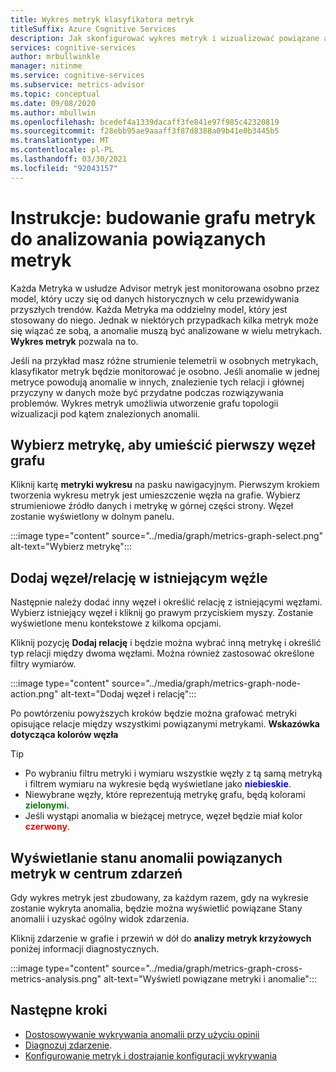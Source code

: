 ```yaml
---
title: Wykres metryk klasyfikatora metryk
titleSuffix: Azure Cognitive Services
description: Jak skonfigurować wykres metryk i wizualizować powiązane anomalie w danych.
services: cognitive-services
author: mrbullwinkle
manager: nitinme
ms.service: cognitive-services
ms.subservice: metrics-advisor
ms.topic: conceptual
ms.date: 09/08/2020
ms.author: mbullwin
ms.openlocfilehash: bcedef4a1339dacaff3fe841e97f985c42320819
ms.sourcegitcommit: f28ebb95ae9aaaff3f87d8388a09b41e0b3445b5
ms.translationtype: MT
ms.contentlocale: pl-PL
ms.lasthandoff: 03/30/2021
ms.locfileid: "92043157"
---
```

# <a name="how-to-build-a-metrics-graph-to-analyze-related-metrics"></a>Instrukcje: budowanie grafu metryk do analizowania powiązanych metryk

Każda Metryka w usłudze Advisor metryk jest monitorowana osobno przez model, który uczy się od danych historycznych w celu przewidywania przyszłych trendów. Każda Metryka ma oddzielny model, który jest stosowany do niego. Jednak w niektórych przypadkach kilka metryk może się wiązać ze sobą, a anomalie muszą być analizowane w wielu metrykach. **Wykres metryk** pozwala na to. 

Jeśli na przykład masz różne strumienie telemetrii w osobnych metrykach, klasyfikator metryk będzie monitorować je osobno. Jeśli anomalie w jednej metryce powodują anomalie w innych, znalezienie tych relacji i głównej przyczyny w danych może być przydatne podczas rozwiązywania problemów. Wykres metryk umożliwia utworzenie grafu topologii wizualizacji pod kątem znalezionych anomalii. 

## <a name="select-a-metric-to-put-the-first-node-to-the-graph"></a>Wybierz metrykę, aby umieścić pierwszy węzeł grafu

Kliknij kartę **metryki wykresu** na pasku nawigacyjnym. Pierwszym krokiem tworzenia wykresu metryk jest umieszczenie węzła na grafie. Wybierz strumieniowe źródło danych i metrykę w górnej części strony. Węzeł zostanie wyświetlony w dolnym panelu. 

:::image type="content" source="../media/graph/metrics-graph-select.png" alt-text="Wybierz metrykę":::

## <a name="add-a-noderelation-on-existing-node"></a>Dodaj węzeł/relację w istniejącym węźle

Następnie należy dodać inny węzeł i określić relację z istniejącymi węzłami. Wybierz istniejący węzeł i kliknij go prawym przyciskiem myszy. Zostanie wyświetlone menu kontekstowe z kilkoma opcjami. 

Kliknij pozycję **Dodaj relację** i będzie można wybrać inną metrykę i określić typ relacji między dwoma węzłami. Można również zastosować określone filtry wymiarów. 

:::image type="content" source="../media/graph/metrics-graph-node-action.png" alt-text="Dodaj węzeł i relację":::

Po powtórzeniu powyższych kroków będzie można grafować metryki opisujące relacje między wszystkimi powiązanymi metrykami.
**Wskazówka dotycząca kolorów węzła**
> [!TIP]
> - Po wybraniu filtru metryki i wymiaru wszystkie węzły z tą samą metryką i filtrem wymiaru na wykresie będą wyświetlane jako **<font color=blue>niebieskie</font>**.
> - Niewybrane węzły, które reprezentują metrykę grafu, będą kolorami **<font color=green>zielonymi</font>**.
> - Jeśli wystąpi anomalia w bieżącej metryce, węzeł będzie miał kolor **<font color=red>czerwony</font>**.

## <a name="view-related-metrics-anomaly-status-in-incident-hub"></a>Wyświetlanie stanu anomalii powiązanych metryk w centrum zdarzeń

Gdy wykres metryk jest zbudowany, za każdym razem, gdy na wykresie zostanie wykryta anomalia, będzie można wyświetlić powiązane Stany anomalii i uzyskać ogólny widok zdarzenia. 

Kliknij zdarzenie w grafie i przewiń w dół do **analizy metryk krzyżowych** poniżej informacji diagnostycznych.

:::image type="content" source="../media/graph/metrics-graph-cross-metrics-analysis.png" alt-text="Wyświetl powiązane metryki i anomalie":::

## <a name="next-steps"></a>Następne kroki

- [Dostosowywanie wykrywania anomalii przy użyciu opinii](anomaly-feedback.md)
- [Diagnozuj zdarzenie](diagnose-incident.md).
- [Konfigurowanie metryk i dostrajanie konfiguracji wykrywania](configure-metrics.md)
